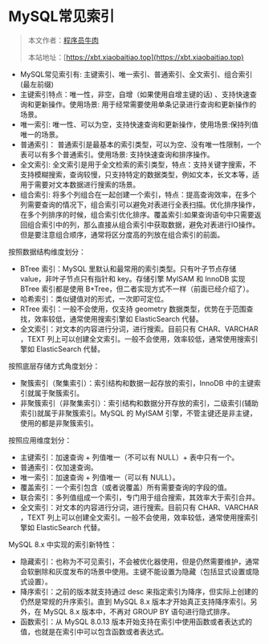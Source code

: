 # MySQL常见索引

> 本文作者：[程序员牛肉](https://github.com/luoye6)
>
> 本站地址：[https://xbt.xiaobaitiao.top](https://xbt.xiaobaitiao.top)

- MySQL常见索引有: 主键索引、唯一索引、普通索引、全文索引、组合索引(最左前缀)
- 主键索引特点：唯一性，非空，自增（如果使用自增主键的话) 、支持快速查询和更新操作。使用场景: 用于经常需要使用单条记录进行查询和更新操作的场景。
- 唯一索引: 唯一性、可以为空，支持快速查询和更新操作，使用场景:保持列值唯一的场景。
- 普通索引： 普通索引是最基本的索引类型，可以为空、没有唯一性限制，一个表可以有多个普通索引。使用场景: 支持快速查询和排序操作。
- 全文索引: 全文索引是用于全文检索的索引类型，特点：支持关键字搜索，不支持模糊搜索，查询较慢，只支持特定的数据类型，例如文本，长文本等，适用于需要对文本数据进行搜索的场景。 
- 组合索引: 将多个列组合在一起创建一个索引，特点：提高查询效率，在多个列需要查询的情况下，组合索引可以避免对表进行全表扫描。优化排序操作，在多个列排序的时候，组合索引优化排序。覆盖索引:如果查询语句中只需要返回组合索引中的列，那么直接从组合索引中获取数据，避免对表进行IO操作。但是要注意组合顺序，通常将区分度高的列放在组合索引的前面。



按照数据结构维度划分：

- BTree 索引：MySQL 里默认和最常用的索引类型。只有叶子节点存储 value，非叶子节点只有指针和 key。存储引擎 MyISAM 和 InnoDB 实现 BTree 索引都是使用 B+Tree，但二者实现方式不一样（前面已经介绍了）。
- 哈希索引：类似键值对的形式，一次即可定位。
- RTree 索引：一般不会使用，仅支持 geometry 数据类型，优势在于范围查找，效率较低，通常使用搜索引擎如 ElasticSearch 代替。
- 全文索引：对文本的内容进行分词，进行搜索。目前只有 CHAR、VARCHAR ，TEXT 列上可以创建全文索引。一般不会使用，效率较低，通常使用搜索引擎如 ElasticSearch 代替。

按照底层存储方式角度划分：

- 聚簇索引（聚集索引）：索引结构和数据一起存放的索引，InnoDB 中的主键索引就属于聚簇索引。
- 非聚簇索引（非聚集索引）：索引结构和数据分开存放的索引，二级索引(辅助索引)就属于非聚簇索引。MySQL 的 MyISAM 引擎，不管主键还是非主键，使用的都是非聚簇索引。

按照应用维度划分：

- 主键索引：加速查询 + 列值唯一（不可以有 NULL）+ 表中只有一个。
- 普通索引：仅加速查询。
- 唯一索引：加速查询 + 列值唯一（可以有 NULL）。
- 覆盖索引：一个索引包含（或者说覆盖）所有需要查询的字段的值。
- 联合索引：多列值组成一个索引，专门用于组合搜索，其效率大于索引合并。
- 全文索引：对文本的内容进行分词，进行搜索。目前只有 CHAR、VARCHAR ，TEXT 列上可以创建全文索引。一般不会使用，效率较低，通常使用搜索引擎如 ElasticSearch 代替。

MySQL 8.x 中实现的索引新特性：

- 隐藏索引：也称为不可见索引，不会被优化器使用，但是仍然需要维护，通常会软删除和灰度发布的场景中使用。主键不能设置为隐藏（包括显式设置或隐式设置）。
- 降序索引：之前的版本就支持通过 desc 来指定索引为降序，但实际上创建的仍然是常规的升序索引。直到 MySQL 8.x 版本才开始真正支持降序索引。另外，在 MySQL 8.x 版本中，不再对 GROUP BY 语句进行隐式排序。
- 函数索引：从 MySQL 8.0.13 版本开始支持在索引中使用函数或者表达式的值，也就是在索引中可以包含函数或者表达式。